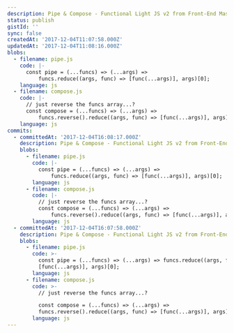 ```yaml
---
description: Pipe & Compose - Functional Light JS v2 from Front-End Masters
status: publish
gistId: ''
sync: false
createdAt: '2017-12-04T11:07:58.000Z'
updatedAt: '2017-12-04T11:08:16.000Z'
blobs:
  - filename: pipe.js
    code: |-
      const pipe = (...funcs) => (...args) =>
          funcs.reduce((args, func) => [func(...args)], args)[0];
    language: js
  - filename: compose.js
    code: |-
      // just reverse the funcs array...?
      const compose = (...funcs) => (...args) =>
          funcs.reverse().reduce((args, func) => [func(...args)], args)[0];
    language: js
commits:
  - committedAt: '2017-12-04T16:08:17.000Z'
    description: Pipe & Compose - Functional Light JS v2 from Front-End Masters
    blobs:
      - filename: pipe.js
        code: |-
          const pipe = (...funcs) => (...args) =>
              funcs.reduce((args, func) => [func(...args)], args)[0];
        language: js
      - filename: compose.js
        code: |-
          // just reverse the funcs array...?
          const compose = (...funcs) => (...args) =>
              funcs.reverse().reduce((args, func) => [func(...args)], args)[0];
        language: js
  - committedAt: '2017-12-04T16:07:58.000Z'
    description: Pipe & Compose - Functional Light JS v2 from Front-End Masters
    blobs:
      - filename: pipe.js
        code: >-
          const pipe = (...funcs) => (...args) => funcs.reduce((args, func) =>
          [func(...args)], args)[0];
        language: js
      - filename: compose.js
        code: >-
          // just reverse the funcs array...?

          const compose = (...funcs) => (...args) =>
          funcs.reverse().reduce((args, func) => [func(...args)], args)[0];
        language: js
---
```


